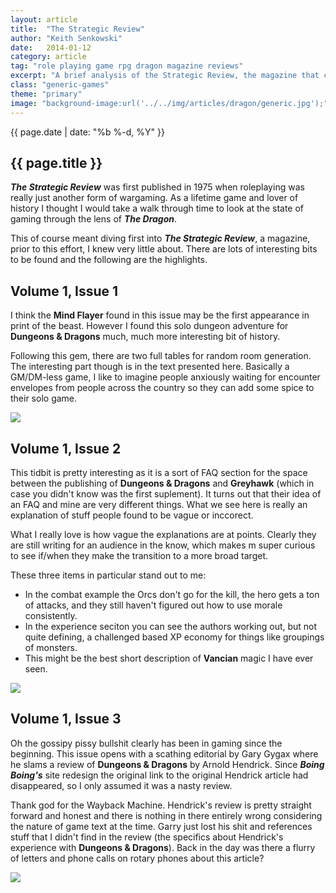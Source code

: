 ```yaml
---
layout: article
title:  "The Strategic Review"
author: "Keith Senkowski"
date:   2014-01-12
category: article
tag: "role playing game rpg dragon magazine reviews"
excerpt: "A brief analysis of the Strategic Review, the magazine that came before Dragon Magazine. This is the first in the series."
class: "generic-games"
theme: "primary"
image: "background-image:url('../../img/articles/dragon/generic.jpg');"
---
```

<section class="header" style="{{page.image}}">
	<div class="content">
	<aside class="span-3 col empty"></aside>
	<div class="span-6 col">
		<p class="post-meta">{{ page.date | date: "%b %-d, %Y" }}</p>
		<h1>{{ page.title }}</h1>
		<p><strong><em>The Strategic Review</em></strong>  was first published in 1975 when roleplaying was really just another form of wargaming. As a lifetime game and lover of history I thought I would take a walk through time to look at the state of gaming through the lens of <strong><em>The Dragon</em></strong>.</p>
		<p>This of course meant diving first into <strong><em>The Strategic Review</em></strong>, a magazine, prior to this effort, I knew very little about. There are lots of interesting bits to be found and the following are the highlights.</p>
	</div>
	<aside class="span-3 col empty"></aside>	
	</div>
</section>
<section class="review continued">
	<div class="content">
		<div class="span-3 col empty"></div>
		<div class="span-6 col">
			<h2>Volume 1, Issue 1</h2>
			<p>I think the <strong>Mind Flayer</strong> found in this issue may be the first appearance in print of the beast. However I found this solo dungeon adventure for <strong>Dungeons &amp; Dragons</strong> much, much more interesting bit of history.</p>
			<p>Following this gem, there are two full tables for random room generation. The interesting part though is in the text presented here. Basically a GM/DM-less game, I like to imagine people anxiously waiting for encounter envelopes from people across the country so they can add some spice to their solo game.</p>
		</div>
		<div class="span-3 col empty"></div>	
	</div>
	<div class="content">
		<div class="span-3 col empty"></div>
		<div class="span-6 col">
			<img src="{{ site.baseurl }}/img/loading.gif" data-src="{{ site.baseurl }}/img/articles/dragon/strategic-review/s0101.png"/>
		</div>
		<div class="span-3 col empty"></div>
	</div>
	<div class="divider"></div>	
	<div class="content gutters">
		<div class="span-3 col empty"></div>
		<div class="span-6 col">
			<h2>Volume 1, Issue 2</h2>
			<p>This tidbit is pretty interesting as it is a sort of FAQ section for the space between the publishing of <strong>Dungeons &amp; Dragons</strong> and <strong>Greyhawk</strong> (which in case you didn't know was the first suplement). It turns out that their idea of an FAQ and mine are very different things. What we see here is really an explanation of stuff people found to be vague or inccorect.</p>
			<p>What I really love is how vague the explanations are at points. Clearly they are still writing for an audience in the know, which makes m super curious to see if/when they make the transition to a more broad target.</p>
			<p>These three items in particular stand out to me:</p>
			<ul class="spaced-list">
				<li>In the combat example the Orcs don't go for the kill, the hero gets a ton of attacks, and they still haven't figured out how to use morale consistently.</li>
				<li>In the experience seciton you can see the authors working out, but not quite defining, a challenged based XP economy for things like groupings of monsters.</li>
				<li>This might be the best short description of <strong>Vancian</strong> magic I have ever seen.</li>
			</ul>
		</div>
		<div class="span-3 col empty"></div>	
	</div>
	<div class="content">
		<div class="span-2 col empty"></div>
		<div class="span-8 col">
				<img src="{{ site.baseurl }}/img/loading.gif" data-src="{{ site.baseurl }}/img/articles/dragon/strategic-review/s0102.png"/>
		</div>
		<div class="span-2 col empty"></div>
	</div>
	<div class="divider"></div>	
	<div class="content gutters">
		<div class="span-3 col empty"></div>
		<div class="span-6 col">
			<h2>Volume 1, Issue 3</h2>
			<p>Oh the gossipy pissy bullshit clearly has been in gaming since the beginning. This issue opens with a scathing editorial by Gary Gygax where he slams a review of <strong>Dungeons &amp; Dragons</strong> by Arnold Hendrick. Since <strong><em>Boing Boing's</em></strong> site redesign the original link to the original Hendrick article had disappeared, so I only assumed it was a nasty review.</p>
			<p>Thank god for the Wayback Machine. Hendrick's review is pretty straight forward and honest and there is nothing in there entirely wrong considering the nature of game text at the time. Garry just lost his shit and references stuff that I didn't find in the review (the specifics about Hendrick's experience with <strong>Dungeons &amp; Dragons</strong>). Back in the day was there a flurry of letters and phone calls on rotary phones about this article?</p>
		</div>
		<div class="span-3 col empty"></div>	
	</div>
	<div class="content">
		<div class="span-2 col empty"></div>
		<div class="span-8 col">
				<img src="{{ site.baseurl }}/img/loading.gif" data-src="{{ site.baseurl }}/img/articles/dragon/strategic-review/s0103.png"/>
		</div>
		<div class="span-2 col empty"></div>
	</div>
	<div class="divider"></div>	
</section>